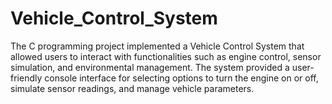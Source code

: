 # Vehicle_Control_System
The C programming project implemented a Vehicle Control System that allowed users to interact with functionalities such as engine control, sensor simulation, and environmental management. The system provided a user-friendly console interface for selecting options to turn the engine on or off, simulate sensor readings, and manage vehicle parameters.
